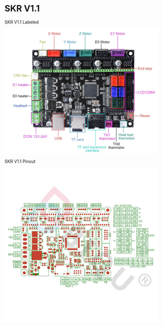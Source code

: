 # SKR V1.1

SKR V1.1 Labeled

![](../../.gitbook/assets/screenclip%20%285%29.png)

SKR V1.1  Pinout

![](../../.gitbook/assets/biqu.png)

